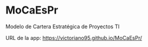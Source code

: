 # MoCaEsPr
Modelo de Cartera Estratégica de Proyectos TI

URL de la app: https://victoriano95.github.io/MoCaEsPr/

